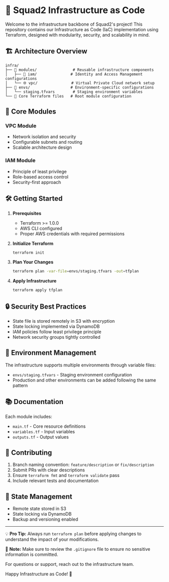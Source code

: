 # 🚀 Squad2 Infrastructure as Code

Welcome to the infrastructure backbone of Squad2's project! This repository contains our Infrastructure as Code (IaC) implementation using Terraform, designed with modularity, security, and scalability in mind.

## 🏗️ Architecture Overview

```
infra/
├── 📁 modules/                # Reusable infrastructure components
│   ├── 🔐 iam/               # Identity and Access Management configurations
│   └── 🌐 vpc/               # Virtual Private Cloud network setup
├── 📁 envs/                  # Environment-specific configurations
│   └── staging.tfvars        # Staging environment variables
└── 📄 Core Terraform files   # Root module configuration
```

## 🧩 Core Modules

### VPC Module
- Network isolation and security
- Configurable subnets and routing
- Scalable architecture design

### IAM Module
- Principle of least privilege
- Role-based access control
- Security-first approach

## 🛠️ Getting Started

1. **Prerequisites**
   - Terraform >= 1.0.0
   - AWS CLI configured
   - Proper AWS credentials with required permissions

2. **Initialize Terraform**
   ```bash
   terraform init
   ```

3. **Plan Your Changes**
   ```bash
   terraform plan -var-file=envs/staging.tfvars -out=tfplan
   ```

4. **Apply Infrastructure**
   ```bash
   terraform apply tfplan
   ```

## 🔒 Security Best Practices

- State file is stored remotely in S3 with encryption
- State locking implemented via DynamoDB
- IAM policies follow least privilege principle
- Network security groups tightly controlled

## 🌱 Environment Management

The infrastructure supports multiple environments through variable files:
- `envs/staging.tfvars` - Staging environment configuration
- Production and other environments can be added following the same pattern

## 📚 Documentation

Each module includes:
- `main.tf` - Core resource definitions
- `variables.tf` - Input variables
- `outputs.tf` - Output values

## 🤝 Contributing

1. Branch naming convention: `feature/description` or `fix/description`
2. Submit PRs with clear descriptions
3. Ensure `terraform fmt` and `terraform validate` pass
4. Include relevant tests and documentation

## 🔄 State Management

- Remote state stored in S3
- State locking via DynamoDB
- Backup and versioning enabled

---

💡 **Pro Tip:** Always run `terraform plan` before applying changes to understand the impact of your modifications.

📝 **Note:** Make sure to review the `.gitignore` file to ensure no sensitive information is committed.

For questions or support, reach out to the infrastructure team.

Happy Infrastructure as Code! 🎉